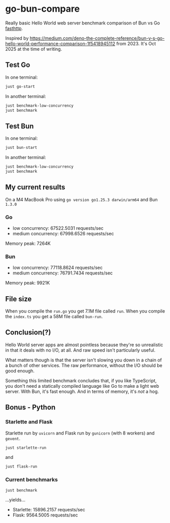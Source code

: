 # go-bun-compare

Really basic Hello World web server benchmark comparison of Bun vs Go [fasthttp](github.com/valyala/fasthttp).

Inspired by https://medium.com/deno-the-complete-reference/bun-v-s-go-hello-world-performance-comparison-1f5418945112 from 2023.
It's Oct 2025 at the time of writing.

## Test Go

In one terminal:

```bash
just go-start
```

In another terminal:

```bash
just benchmark-low-concurrency
just benchmark
```

## Test Bun

In one terminal:

```bash
just bun-start
```

In another terminal:

```bash
just benchmark-low-concurrency
just benchmark
```

## My current results

On a M4 MacBook Pro
using `go version go1.25.3 darwin/arm64` and Bun `1.3.0`

### Go

- low concurrency: 67522.5031 requests/sec
- medium concurrency: 67998.6526 requests/sec

Memory peak: 7264K

### Bun

- low concurrency: 77118.8624 requests/sec
- medium concurrency: 76791.7434 requests/sec

Memory peak: 9921K

## File size

When you compile the `run.go` you get 7.1M file called `run`.
When you compile the `index.ts` you get a 58M file called `bun-run`.

## Conclusion(?)

Hello World server apps are almost pointless because they're so unrealistic in that it deals with no I/O, at all.
And raw speed isn't particularly useful.

What matters though is that the server isn't slowing you down in a chain of a bunch of
other services. The raw performance, without the I/O should be good enough.

Something this limited benchmark concludes that, if you like TypeScript, you don't need a statically
compiled language like Go to make a light web server. With Bun, it's fast enough. And in terms of
memory, it's *not* a hog.


## Bonus - Python

### Starlette and Flask

Starlette run by `uvicorn` and Flask run by `gunicorn` (with 8 workers) and `gevent`.

```bash
just starlette-run
```

and

```bash
just flask-run
```

### Current benchmarks

```bash
just benchmark
```

...yields...

- Starlette: 15896.2157 requests/sec
- Flask: 9564.5005 requests/sec